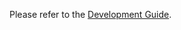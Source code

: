 Please refer to the [Development
Guide](https://github.com/pyinstaller/pyinstaller/wiki/Development).
